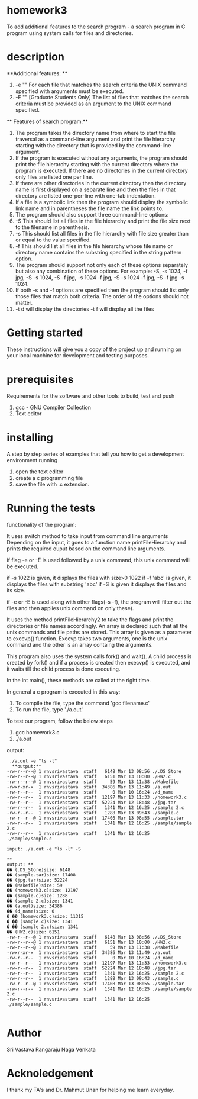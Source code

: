 # homework3

To add additional features to the search program -  a search program in C program using system calls for files and 
directories. 

# description

**Additional features: **

1. -e "<unix-command with arguments>" 
For each file that matches the search criteria the UNIX command specified with 
arguments must be executed.  
2. -E "<unix-command with arguments>" [Graduate Students Only] 
The list of files that matches the search criteria must be provided as an argument to the 
UNIX command specified. 
  
  **
Features of search program:**
1. The program  takes the directory name from where to start the file traversal as a 
command-line argument and print the file hierarchy starting with the directory that is 
provided by the command-line argument. 
2. If the program is executed without any arguments, the program should print the file 
hierarchy starting with the current directory where the program is executed. If there are no 
directories in the current directory only files are listed one per line. 
3. If there are other directories in the current directory then the directory name is first 
displayed on a separate line and then the files in that directory are listed one-per-line with 
one-tab indentation. 
4. If a file is a symbolic link then the program should display the symbolic link name and in 
parentheses the file name the link points to. 
5. The program should also support three command-line options: 
1. -S 
This should list all files in the file hierarchy and print the file size next to the filename in 
parenthesis.  
2. -s <file size in bytes> 
This should list all files in the file hierarchy with file size greater than or equal to the 
value specified. 
3. -f <string pattern> 
This should list all files in the file hierarchy whose file name or directory name contains 
the substring specified in the string pattern option. 
6. The program should support not only each of these options separately but also any 
combination of these options. For example: -S, -s 1024, -f jpg, -S -s 1024, -S -f jpg, -s 
1024 -f jpg, -S -s 1024 -f jpg, -S -f jpg -s 1024. 
7. If both -s and -f options are specified then the program should list only those files that 
match both criteria. The order of the options should not matter. 
8. -t d will display the directories
  -t f will display all the files

# Getting started
These instructions will give you a copy of the project up and running on your local machine for development and testing purposes.
# prerequisites
Requirements for the software and other tools to build, test and push
1. gcc - GNU Compiler Collection
2. Text editor

# installing
A step by step series of examples that tell you how to get a development environment running
1. open the text editor
2. create a c programming file
3. save the file with .c extension.

# Running the tests

functionality of the program:

It uses switch method to take input from command line arguments
  Depending on the input, it goes to a function name printFileHierarchy
  and prints the required ouput based on the command line arguments.
  
  if flag -e or -E is used followed by a unix command, this unix command will be executed.
  
  if -s 1022 is given, it displays the files with size>0 1022
  if -f 'abc' is given, it displays the files with substring 'abc'
  if -S is given it displays the files and its size.
  
  if -e or -E is used along with other flags(-s -f), the program will filter out the files and then applies unix command on only these).
  
 It uses the method printFileHierarchy2 to take the flags and print the directories or file names accordingly.
 An array is declared such that all the unix commands and file paths are stored.
 This array is given as a parameter to execvp() function. Execvp takes two arguments, one is the unix command and the other is an array containg the arguments.
  
 This program also uses the system calls fork() and wait().
  A child process is created by fork() and if a process is created then execvp() is executed, and it waits till the child process is done executing.
  

In the int main(), these methods are called at the right time. 


In general a c program is executed in this way:
1. To compile the file, type the command 'gcc filename.c'
2. To run the file, type './a.out'

To test our program, follow the below steps

1. gcc homework3.c
2. ./a.out 
    
output: 
```To send a file in input stream, follow the below steps:
 ./a.out -e "ls -l"                 
  **output:**
-rw-r--r--@ 1 rnvsrivastava  staff   6148 Mar 13 08:56 ./.DS_Store
-rw-r--r--@ 1 rnvsrivastava  staff   6151 Mar 13 10:00 ./HW2.c
-rw-r--r--@ 1 rnvsrivastava  staff     59 Mar 13 11:38 ./Makefile
-rwxr-xr-x  1 rnvsrivastava  staff  34386 Mar 13 11:49 ./a.out
-rw-r--r--  1 rnvsrivastava  staff      0 Mar 10 16:24 ./d_name
-rw-r--r--  1 rnvsrivastava  staff  12197 Mar 13 11:33 ./homework3.c
-rw-r--r--  1 rnvsrivastava  staff  52224 Mar 12 18:48 ./jpg.tar
-rw-r--r--  1 rnvsrivastava  staff   1341 Mar 12 16:25 ./sample 2.c
-rw-r--r--  1 rnvsrivastava  staff   1288 Mar 13 09:43 ./sample.c
-rw-r--r--@ 1 rnvsrivastava  staff  17408 Mar 13 08:55 ./sample.tar
-rw-r--r--  1 rnvsrivastava  staff   1341 Mar 12 16:25 ./sample/sample 2.c
-rw-r--r--  1 rnvsrivastava  staff   1341 Mar 12 16:25 ./sample/sample.c
  ```
  
  ```
input: ./a.out -e "ls -l" -S
  
 ** 
output: ** 
  �� (.DS_Store)size: 6148
�� (sample.tar)size: 17408
�� (jpg.tar)size: 52224
�� (Makefile)size: 59
�� (homework3.c)size: 12197
�� (sample.c)size: 1288
�� (sample 2.c)size: 1341
�� (a.out)size: 34386
�� (d_name)size: 0
� �� (homework3.c)size: 11315
� �� (sample.c)size: 1341
� �� (sample 2.c)size: 1341
�� (HW2.c)size: 6151
-rw-r--r--@ 1 rnvsrivastava  staff   6148 Mar 13 08:56 ./.DS_Store
-rw-r--r--@ 1 rnvsrivastava  staff   6151 Mar 13 10:00 ./HW2.c
-rw-r--r--@ 1 rnvsrivastava  staff     59 Mar 13 11:38 ./Makefile
-rwxr-xr-x  1 rnvsrivastava  staff  34386 Mar 13 11:49 ./a.out
-rw-r--r--  1 rnvsrivastava  staff      0 Mar 10 16:24 ./d_name
-rw-r--r--  1 rnvsrivastava  staff  12197 Mar 13 11:33 ./homework3.c
-rw-r--r--  1 rnvsrivastava  staff  52224 Mar 12 18:48 ./jpg.tar
-rw-r--r--  1 rnvsrivastava  staff   1341 Mar 12 16:25 ./sample 2.c
-rw-r--r--  1 rnvsrivastava  staff   1288 Mar 13 09:43 ./sample.c
-rw-r--r--@ 1 rnvsrivastava  staff  17408 Mar 13 08:55 ./sample.tar
-rw-r--r--  1 rnvsrivastava  staff   1341 Mar 12 16:25 ./sample/sample 2.c
-rw-r--r--  1 rnvsrivastava  staff   1341 Mar 12 16:25 ./sample/sample.c
  
  
```
# Author
Sri Vastava Rangaraju Naga Venkata

# Acknoledgement

I thank my TA's and Dr. Mahmut Unan for helping me learn everyday. 


